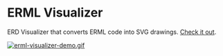 # ERML Visualizer

ERD Visualizer that converts ERML code into SVG drawings. [Check it out](https://erml-visualizer.netlify.app/).

[![erml-visualizer-demo.gif](https://s9.gifyu.com/images/erml-visualizer-demo.gif)](https://gifyu.com/image/JNy1)
